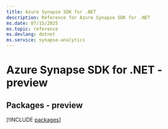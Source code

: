 ```yaml
---
title: Azure Synapse SDK for .NET
description: Reference for Azure Synapse SDK for .NET
ms.date: 07/15/2025
ms.topic: reference
ms.devlang: dotnet
ms.service: synapse-analytics
---
```

# Azure Synapse SDK for .NET - preview
## Packages - preview
[!INCLUDE [packages](synapse-index.md)]
